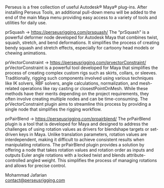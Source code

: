 Perseus is a free collection of useful Autodesk® Maya® plug-ins. 
After installing Perseus Tools, an additional pull-down menu will be added to the end of the main Maya menu providing easy access to a variety of tools and utilities for daily use.

prSquash -> https://perseusrigging.com/prsquash/ 
The “prSquash” is a powerful deformer node developed for Autodesk Maya  that combines twist, squash, stretch, and bend deformations. It simplifies the process of creating bendy squash and stretch effects, especially for cartoony head models or chewing animations.  

prVectorConstraint -> https://perseusrigging.com/prvectorConstraint/
prVectorConstraint is a powerful tool developed for Maya that simplifies the process of creating complex custom rigs such as skirts, collars, or sleeves. Traditionally, rigging such components involved using various techniques like IK solvers, RBF solvers, angle calculations, normalization, and mesh-related operations like ray casting or closestPointOnMesh. While these methods have their merits depending on the project requirements, they often involve creating multiple nodes and can be time-consuming. The prVectorConstraint plugin aims to streamline this process by providing a single node that simplifies the rigging workflow.

prPairBlend -> https://perseusrigging.com/prpairblend/
The prPairBlend plugin is a tool that is developed for Maya and designed to address the challenges of using rotation values as drivers for blendshape targets or set-driven keys in Maya. Unlike translation parameters, rotation values are interdependent, making it difficult to achieve consistent results when manipulating rotations. The prPairBlend plugin provides a solution by offering a node that takes rotation values and rotation order as inputs and outputs Euler angle rotations with a locked twist and blends attribute-controlled angled weight. This simplifies the process of managing rotations and allows for precise control.


Mohammad Jafarian  
contact@perseusrigging.com
